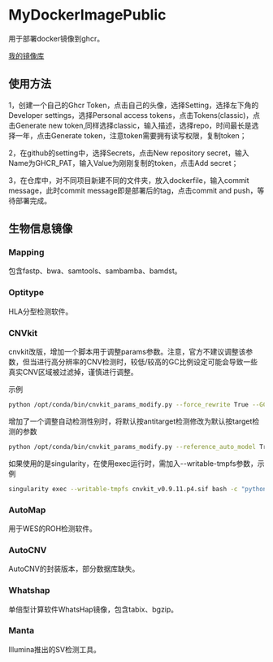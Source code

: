 # MyDockerImagePublic

用于部署docker镜像到ghcr。

[我的镜像库](https://github.com/pzweuj?tab=packages)

## 使用方法

1，创建一个自己的Ghcr Token，点击自己的头像，选择Setting，选择左下角的Developer settings，选择Personal access tokens，点击Tokens(classic)，点击Generate new token,同样选择classic，输入描述，选择repo，时间最长是选择一年，点击Generate token，注意token需要拥有读写权限，复制token；

2，在github的setting中，选择Secrets，点击New repository secret，输入Name为GHCR_PAT，输入Value为刚刚复制的token，点击Add secret；

3，在仓库中，对不同项目新建不同的文件夹，放入dockerfile，输入commit message，此时commit message即是部署后的tag，点击commit and push，等待部署完成。

## 生物信息镜像

### Mapping

包含fastp、bwa、samtools、sambamba、bamdst。

### Optitype

HLA分型检测软件。

### CNVkit

cnvkit改版，增加一个脚本用于调整params参数。注意，官方不建议调整该参数，但当进行高分辨率的CNV检测时，较低/较高的GC比例设定可能会导致一些真实CNV区域被过滤掉，谨慎进行调整。

示例
```bash
python /opt/conda/bin/cnvkit_params_modify.py --force_rewrite True --GC_MIN_FRACTION 0.25
```

增加了一个调整自动检测性别时，将默认按antitarget检测修改为默认按target检测的参数

```bash
python /opt/conda/bin/cnvkit_params_modify.py --reference_auto_model True
```

如果使用的是singularity，在使用exec运行时，需加入--writable-tmpfs参数，示例
```bash
singularity exec --writable-tmpfs cnvkit_v0.9.11.p4.sif bash -c "python /opt/conda/bin/cnvkit_params_modify.py --reference_auto_model True && cnvkit.py reference coverage/*.{,anti}targetcoverage.cnn --fasta human_g1k_v37_decoy.fasta -o reference.cnn"
```

### AutoMap

用于WES的ROH检测软件。

### AutoCNV

AutoCNV的封装版本，部分数据库缺失。

### Whatshap

单倍型计算软件WhatsHap镜像，包含tabix、bgzip。

### Manta

Illumina推出的SV检测工具。

